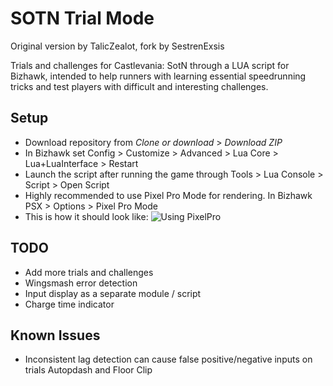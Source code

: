 # SOTN Trial Mode
Original version by TalicZealot, fork by SestrenExsis

Trials and challenges for Castlevania: SotN through a LUA script for Bizhawk, intended to help runners with learning essential speedrunning tricks and test players with difficult and interesting challenges.

## Setup
* Download repository from *Clone or download* > *Download ZIP*
* In Bizhawk set Config > Customize > Advanced > Lua Core > Lua+LuaInterface > Restart
* Launch the script after running the game through Tools > Lua Console > Script > Open Script
* Highly recommended to use Pixel Pro Mode for rendering. In Bizhawk PSX > Options > Pixel Pro Mode
* This is how it should look like:
![Using PixelPro](https://i.imgur.com/nbSWYtf.png)

## TODO
* Add more trials and challenges
* Wingsmash error detection
* Input display as a separate module / script
* Charge time indicator

## Known Issues
* Inconsistent lag detection can cause false positive/negative inputs on trials Autopdash and Floor Clip
